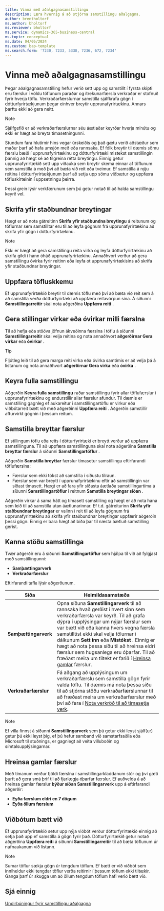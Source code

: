 ```yaml
---
title: Vinna með aðalgagnasamstillingu
description: Læra hvernig á að stjórna samstillingu aðalgagna.
author: brentholtorf
ms.author: bholtorf
ms.reviewer: bholtorf
ms.service: dynamics-365-business-central
ms.topic: conceptual
ms.date: 04/05/2024
ms.custom: bap-template
ms.search.form: '7230, 7233, 5338, 7236, 672, 7234'
---
```

# <a name="manage-master-data-synchronization"></a>Vinna með aðalgagnasamstillingu

Þegar aðalgagnasamstilling hefur verið sett upp og samstillt í fyrsta skipti eru færslur í völdu töflunum paraðar og ítrekunarfærsla verkraðar er stofnuð fyrir hverja töflu. Verkraðarfærslurnar samstilla sjálfkrafa gögn í dótturfyrirtækjunum þegar einhver breytir upprunafyrirtækinu. Annars þarftu ekki að gera neitt.

> [!NOTE]
> Sjálfgefið er að verkraðarfærslurnar séu áætlaðar keyrðar hverja mínútu og ekki er hægt að breyta tímasetningunni.

Stundum fara hlutirnir hins vegar úrskeiðis og það gætu verið aðstæður sem maður þarf að hafa umsjón með eða rannsaka. Ef fólk breytir til dæmis sömu færslu bæði í upprunafyrirtækinu og dótturfyrirtæki mistekst samstillingin þannig að hægt sé að tilgreina rétta breytingu. Einnig getur upprunafyrirtækið sett upp viðauka sem breytir skema einnar af töflunum sem samstilla á með því að bæta við reit eða tveimur. Ef samstilla á nýju reitina í dótturfyrirtækjunum þarf að setja upp sömu viðbætur og uppfæra töfluskírteinin í uppsetningu þeirra.

Þessi grein lýsir verkfærunum sem þú getur notað til að halda samstillingu keyrð vel.

## <a name="overwrite-local-changes"></a>Skrifa yfir staðbundnar breytingar

Hægt er að nota gátreitinn **Skrifa yfir staðbundna breytingu** á reitunum og töflurnar sem samstilltar eru til að leyfa gögnum frá upprunafyrirtækinu að skrifa yfir gögn í dótturfyrirtækinu.

> [!NOTE]
> Ekki er hægt að gera samstillingu reita virka og leyfa dótturfyrirtækinu að skrifa gildi í hann óháð upprunafyrirtækinu. Annaðhvort verður að gera samstillingu óvirka fyrir reitinn eða leyfa ot upprunafyrirtækisins að skrifa yfir staðbundnar breytingar.

## <a name="update-table-schemas"></a>Uppfæra töfluskkemu

Ef upprunafyrirtækið breytir til dæmis töflu með því að bæta við reit sem á að samstilla verða dótturfyrirtæki að uppfæra reitavörpun sína. Á síðunni **Samstillingarreitir** skal nota aðgerðina **Uppfæra reiti** .

## <a name="enable-or-disable-couplings-between-records"></a>Gera stillingar virkar eða óvirkar milli færslna

Til að hefja eða stöðva jöfnun ákveðinna færslna í töflu á síðunni **Samstillingarreitir** skal velja reitina og nota annaðhvort **aðgerðirnar Gera virkar** eða **óvirkar** .

> [!TIP]
> Fljótleg leið til að gera marga reiti virka eða óvirka samtímis er að velja þá á listanum og nota annaðhvort **aðgerðirnar Gera virka** eða **óvirka** .

## <a name="run-a-full-synchronization"></a>Keyra fulla samstillingu

Aðgerðin **Keyra fulla samstillingu** raðar samstillingu fyrir allar töflufærslur í upprunafyrirtækinu og endurstillir allar færslur afundur. Til dæmis er samstilling gagnleg ef aukareitur í samstillingartöflu er virkur eða viðbótarreit bætt við með aðgerðinni **Uppfæra reiti** . Aðgerðin samstillir afturvirkt gögnin í þessum reitum.

## <a name="synchronize-modified-records"></a>Samstilla breyttar færslur

Ef stillingum töflu eða reits í dótturfyrirtæki er breytt verður að uppfæra samstillinguna. Til að uppfæra samstillinguna skal nota aðgerðina **Samstilla breyttar færslur** á síðunni **Samstillingartöflur** .

Aðgerðin **Samstilla breyttar** færslur tímasetur samstillingu eftirfarandi töflufærslna:

* Færslur sem ekki tókst að samstilla í síðustu tilraun.
* Færslur sem var breytt í upprunafyrirtækinu eftir að samstillingin var síðast tímasett. Hægt er að fara yfir síðasta áætlaða samstillingartíma á síðunni **Samstillingartöflur** í reitnum **Samstilla breytingar síðan** .

Aðgerðin virkar á sama hátt og tímasett samstilling og hægt er að nota hana sem leið til að samstilla utan áætlunarinnar. Ef t.d. gátreiturinn **Skrifa yfir staðbundnar breytingar** er valinn í reit til að leyfa gögnum frá upprunafyrirtækinu að skrifa yfir staðbundnar breytingar uppfærir aðgerðin þessi gögn. Einnig er bara hægt að bíða þar til næsta áætluð samstilling gerist.

## <a name="investigate-the-status-of-synchronization"></a>Kanna stöðu samstillinga

Tvær aðgerðir eru á síðunni **Samstillingartöflur** sem hjálpa til við að fylgjast með samstillingunni:

* **Samþættingarverk**
* **Verkraðarfærslur**

Eftirfarandi tafla lýsir aðgerðunum.

|Síða  |Heimildasamstæða  |
|---------|---------|
|**Samþættingarverk**     | Opna síðuna **Samstillingarverk** til að rannsaka hvað gerðist í hvert sinn sem verkraðarfærsla var keyrð. Til að grafa dýpra í upplýsingar um nýjar færslur sem var bætt við eða kanna hvers vegna færsla samstilltist ekki skal velja tölurnar í dálkunum **Sett inn** eða **Mistókst** . Einnig er hægt að nota þessa síðu til að hreinsa eldri færslur sem hugsanlega eru óþarfar. Til að fræðast meira um tiltekt er farið í [Hreinsa gamlar](#clean-up-old-entries) færslur.        |
|**Verkraðarfærslur**     | Fá aðgang að upplýsingum um verkraðarfærslu sem samstilla gögn fyrir valda töflu. Til dæmis má nota þessa síðu til að stjórna stöðu verkraðarfærslunnar til að fræðast meira um verkraðarfærslur með því að fara í [Nota verkröð til að tímasetja verk](admin-job-queues-schedule-tasks.md).     |

> [!NOTE]
> Ef villa finnst á síðunni **Samstillingarverk** sem þú getur ekki leyst sjálf(ur) getur þú ekki leyst þig, ef þú hefur samband við samstarfsaðila eða Microsoft til stuðnings, er gagnlegt að veita villuboðin og símtalsupplýsingarnar.

## <a name="clean-up-old-entries"></a>Hreinsa gamlar færslur

Með tímanum verður fjöldi færslna í samstillingarkladdanum stór og því gæti þurft að gera smá þrif til að fjarlægja óþarfar færslur. Ef auðvelda á að hreinsa gamlar færslur **býður síðan Samstillingarverk** upp á eftirfarandi aðgerðir:

* **Eyða færslum eldri en 7 dögum**
* **Eyða öllum færslum**

## <a name="adding-extensions"></a>Viðbótum bætt við

Ef upprunafyrirtækið setur upp nýja viðbót verður dótturfyrirtækið einnig að setja það upp ef samstilla á gögn fyrir það. Dótturfyrirtækið getur notað aðgerðina **Uppfæra reiti** á síðunni **Samstillingarreitir** til að bæta töflunum úr nafnaukanum við listann.

> [!NOTE]
> Sumar töflur sækja gögn úr tengdum töflum. Ef bætt er við viðbót sem inniheldur ekki tengdar töflur verða reitirnir í þessum töflum ekki tiltækir. Ganga þarf úr skugga um að öllum tengdum töflum hafi verið bætt við.

<!--
## <a name="recreate-a-deleted-job-queue-entry"></a>Recreate a deleted job queue entry

If the recurring job queue entry is deleted for a table, you can quickly recreate it. On the **Synchronization Tables** page, choose the **Use Default Synchronization Setup** action.
-->

## <a name="see-also"></a>Sjá einnig

[Undirbúningur fyrir samstillingu aðalgagna](admin-set-up-data-sync.md)
